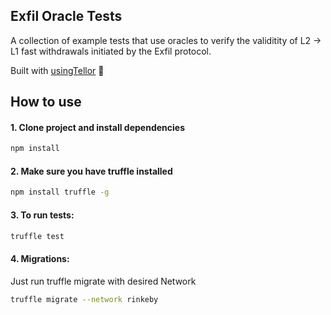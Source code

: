 
## Exfil Oracle Tests
A collection of example tests that use oracles to verify the validitity of L2 -> L1 fast withdrawals initiated by the Exfil protocol.

Built with [usingTellor](https://github.com/tellor-io/usingtellor) 💙

## How to use 
#### 1. Clone project and install dependencies

```bash
npm install 
```

#### 2. Make sure you have truffle installed

```bash
npm install truffle -g
```

#### 3. To run tests:

```bash
truffle test
```

#### 4. Migrations:
Just run truffle migrate with desired Network

```bash
truffle migrate --network rinkeby
```

